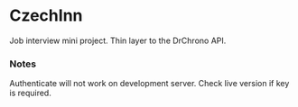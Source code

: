 # CzechInn

Job interview mini project. Thin layer to the DrChrono API.

### Notes

Authenticate will not work on development server.
Check live version if key is required.

